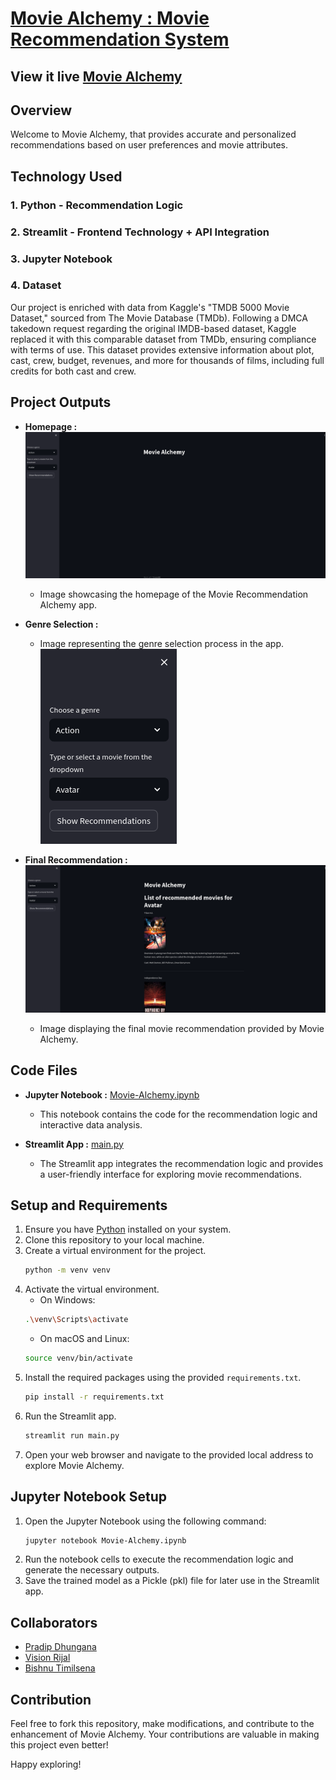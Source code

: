 # [Movie Alchemy : Movie Recommendation System](https://moviealchemy.streamlit.app/)

## View it live [Movie Alchemy](https://moviealchemy.streamlit.app/)

## Overview
Welcome to Movie Alchemy, that provides accurate and personalized
recommendations based on user preferences and movie attributes.

## Technology Used
### 1. Python - Recommendation Logic

### 2. Streamlit - Frontend Technology + API Integration

### 3. Jupyter Notebook

### 4. Dataset
Our project is enriched with data from Kaggle's "TMDB 5000 Movie Dataset," sourced from The Movie Database (TMDb). Following a DMCA takedown request regarding the original IMDB-based dataset, Kaggle replaced it with this comparable dataset from TMDb, ensuring compliance with terms of use. This dataset provides extensive information about plot, cast, crew, budget, revenues, and more for thousands of films, including full credits for both cast and crew.

## Project Outputs
- **Homepage :** 
![CHEESE!](/Output/homepage.png)
  - Image showcasing the homepage of the Movie Recommendation Alchemy app.

- **Genre Selection :** 

  - Image representing the genre selection process in the app.
  ![CHEESE!](/Output/genre.png)

- **Final Recommendation :** 
![CHEESE!](/Output/final.png)
  - Image displaying the final movie recommendation provided by Movie Alchemy.


## Code Files
- **Jupyter Notebook :** [Movie-Alchemy.ipynb](Movie-Alchemy.ipynb)
  - This notebook contains the code for the recommendation logic and interactive data analysis.

- **Streamlit App :** [main.py](main.py)
  - The Streamlit app integrates the recommendation logic and provides a user-friendly interface for exploring movie recommendations.

## Setup and Requirements
1. Ensure you have [Python](https://www.python.org/downloads/) installed on your system.
2. Clone this repository to your local machine.
3. Create a virtual environment for the project.
    ```bash
    python -m venv venv
    ```
4. Activate the virtual environment.
    - On Windows:
    ```bash
    .\venv\Scripts\activate
    ```
    - On macOS and Linux:
    ```bash
    source venv/bin/activate
    ```
5. Install the required packages using the provided `requirements.txt`.
    ```bash
    pip install -r requirements.txt
    ```
6. Run the Streamlit app.
    ```bash
    streamlit run main.py
    ```
7. Open your web browser and navigate to the provided local address to explore Movie Alchemy.

## Jupyter Notebook Setup
1. Open the Jupyter Notebook using the following command:
    ```bash
    jupyter notebook Movie-Alchemy.ipynb
    ```
2. Run the notebook cells to execute the recommendation logic and generate the necessary outputs.
3. Save the trained model as a Pickle (pkl) file for later use in the Streamlit app.

## Collaborators
- [Pradip Dhungana](dhunganapradip.com.np)
- [Vision Rijal](https://visionrijal.com.np/)
- [Bishnu Timilsena](https://github.com/BishnuTimilsena)


## Contribution
Feel free to fork this repository, make modifications, and contribute to the enhancement of Movie Alchemy. Your contributions are valuable in making this project even better!

Happy exploring!
